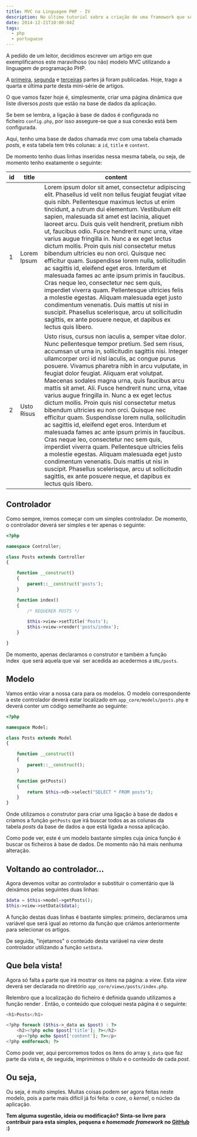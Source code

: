 ```yaml
---
title: MVC na Linguagem PHP - IV
description: No último tutorial sobre a criação de uma framework que segue o modelo MVC, criamos uma página dinâmica com acesso à base de dados.
date: 2014-12-21T10:00:04Z
tags:
  - php
  - portuguese
---
```


A pedido de um leitor, decidimos escrever um artigo em que exemplificamos este maravilhoso (ou não) modelo MVC utilizando a linguagem de programação PHP.

<!--more-->

A [primeira](/2014/12/18/mvc-linguagem-php), [segunda](/2014/12/19/mvc-linguagem-php-ii) e [terceiras](/2014/12/20/mvc-linguagem-php-iii) partes já foram publicadas. Hoje, trago a quarta e última parte desta mini-série de artigos.

O que vamos fazer hoje é, simplesmente, criar uma página dinâmica que liste diversos _posts_ que estão na base de dados da aplicação.

Se bem se lembra, a ligação à base de dados é configurada no ficheiro `config.php`, por isso assegure-se que a sua conexão está bem configurada.

Aqui, tenho uma base de dados chamada _mvc_ com uma tabela chamada _posts_, e esta tabela tem três colunas: a `id`, `title` e `content`.

De momento tenho duas linhas inseridas nessa mesma tabela, ou seja, de momento tenho exatamente o seguinte:

| id | title       | content                                                                                                                                                                                                                                                                                                                                                                                                                                                                                                                                                                                                                                                                                                                                                                                                                                                                                                                                                                                                                                                  |
|----|-------------|----------------------------------------------------------------------------------------------------------------------------------------------------------------------------------------------------------------------------------------------------------------------------------------------------------------------------------------------------------------------------------------------------------------------------------------------------------------------------------------------------------------------------------------------------------------------------------------------------------------------------------------------------------------------------------------------------------------------------------------------------------------------------------------------------------------------------------------------------------------------------------------------------------------------------------------------------------------------------------------------------------------------------------------------------------|
| 1  | Lorem Ipsum | Lorem ipsum dolor sit amet, consectetur adipiscing elit. Phasellus id velit non tellus feugiat feugiat vitae quis nibh. Pellentesque maximus lectus ut enim tincidunt, a rutrum dui elementum. Vestibulum elit sapien, malesuada sit amet est lacinia, aliquet laoreet arcu. Duis quis velit hendrerit, pretium nibh ut, faucibus odio. Fusce hendrerit nunc urna, vitae varius augue fringilla in. Nunc a ex eget lectus dictum mollis. Proin quis nisl consectetur metus bibendum ultricies eu non orci. Quisque nec efficitur quam. Suspendisse lorem nulla, sollicitudin ac sagittis id, eleifend eget eros. Interdum et malesuada fames ac ante ipsum primis in faucibus. Cras neque leo, consectetur nec sem quis, imperdiet viverra quam. Pellentesque ultricies felis a molestie egestas. Aliquam malesuada eget justo condimentum venenatis. Duis mattis ut nisi in suscipit. Phasellus scelerisque, arcu ut sollicitudin sagittis, ex ante posuere neque, et dapibus ex lectus quis libero.                                                    |
| 2  | Usto Risus  | Usto risus, cursus non iaculis a, semper vitae dolor. Nunc pellentesque tempor pretium. Sed sem risus, accumsan ut urna in, sollicitudin sagittis nisi. Integer ullamcorper orci id nisl iaculis, ac congue purus posuere. Vivamus pharetra nibh in arcu vulputate, in feugiat dolor feugiat. Aliquam erat volutpat. Maecenas sodales magna urna, quis faucibus arcu mattis sit amet. Ali. Fusce hendrerit nunc urna, vitae varius augue fringilla in. Nunc a ex eget lectus dictum mollis. Proin quis nisl consectetur metus bibendum ultricies eu non orci. Quisque nec efficitur quam. Suspendisse lorem nulla, sollicitudin ac sagittis id, eleifend eget eros. Interdum et malesuada fames ac ante ipsum primis in faucibus. Cras neque leo, consectetur nec sem quis, imperdiet viverra quam. Pellentesque ultricies felis a molestie egestas. Aliquam malesuada eget justo condimentum venenatis. Duis mattis ut nisi in suscipit. Phasellus scelerisque, arcu ut sollicitudin sagittis, ex ante posuere neque, et dapibus ex lectus quis libero. |

## Controlador


Como sempre, iremos começar com um simples controlador. De momento, o controlador deverá ser simples e ter apenas o seguinte:

```php
<?php

namespace Controller;

class Posts extends Controller
{

    function __construct()
    {
        parent::__construct('posts');
    }

    function index()
    {
        /* REQUERER POSTS */

        $this->view->setTitle('Posts');
        $this->view->render('posts/index');
    }

}
```

De momento, apenas declaramos o construtor e também a função index  que será aquela que vai  ser acedida ao acedermos a `URL/posts`.

## Modelo

Vamos então virar a nossa cara para os modelos. O modelo correspondente a este controlador deverá estar localizado em `app_core/models/posts.php` e deverá conter um código semelhante ao seguinte:

```php
<?php

namespace Model;

class Posts extends Model
{

    function __construct()
    {
        parent::__construct();
    }

    function getPosts()
    {
        return $this->db->select("SELECT * FROM posts");
    }
}
```

Onde utilizamos o construtor para criar uma ligação à base de dados e criamos a função `getPosts` que irá buscar todos as as colunas da tabela *posts* da base de dados a que está ligada a nossa aplicação.

Como pode ver, este é um modelo bastante simples cuja única função é buscar os ficheiros à base de dados. De momento não há mais nenhuma alteração.

## Voltando ao controlador...

Agora devemos voltar ao controlador e substituir o comentário que lá deixámos pelas seguintes duas linhas:

```php
$data = $this->model->getPosts();
$this->view->setData($data);
```

A função destas duas linhas é bastante simples: primeiro, declaramos uma variável que será igual ao retorno da função que criámos anteriormente para selecionar os artigos.

De seguida, "injetamos" o conteúdo desta variável na _view_ deste controlador utilizando a função `setData`.

## Que bela vista!

Agora só falta a parte que irá mostrar os itens na página: a _view_. Esta _view_ deverá ser declarada no diretório `app_core/views/posts/index.php`.

Relembro que a localização do ficheiro é definida quando utilizamos a função render . Então, o conteúdo que coloquei nesta página é o seguinte:

```php
<h1>Posts</h1>

<?php foreach ($this->_data as $post) : ?>
    <h2><?php echo $post['title']; ?></h2>
    <p><?php echo $post['content']; ?></p>
<?php endforeach; ?>
```

Como pode ver, aqui percorremos todos os itens do array `$_data` que faz parte da vista e, de seguida, imprimimos o título e o conteúdo de cada _post_.

## Ou seja,

Ou seja, é muito simples. Muitas coisas podem ser agora feitas neste modelo, pois a parte mais difícil já foi feita: o _core_, o _kernel_, o núcleo da aplicação.

**Tem alguma sugestão, ideia ou modificação? Sinta-se livre para contribuir para esta simples, pequena e _homemade framework_ no [GitHub](https://github.com/hacdias/InMVC) :)**
